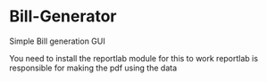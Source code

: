 # Bill-Generator
Simple Bill generation GUI

You need to install the reportlab module for this to work
reportlab is responsible for making the pdf using the data
